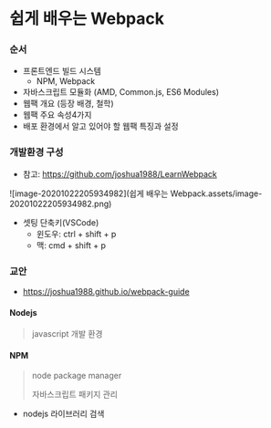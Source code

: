 # 쉽게 배우는 Webpack



### 순서

- 프론트엔드 빌드 시스템
  - NPM, Webpack
- 자바스크립트 모듈화 (AMD, Common.js, ES6 Modules)
- 웹팩 개요 (등장 배경, 철학)
- 웹팩 주요 속성4가지
- 배포 환경에서 알고 있어야 할 웹팩 특징과 설정 



### 개발환경 구성

- 참고: https://github.com/joshua1988/LearnWebpack

![image-20201022205934982](쉽게 배우는 Webpack.assets/image-20201022205934982.png)

- 셋팅 단축키(VSCode)
  - 윈도우: ctrl + shift + p
  - 맥: cmd + shift + p



### 교안

- https://joshua1988.github.io/webpack-guide



#### Nodejs

> javascript 개발 환경



#### NPM

> node package manager
>
> 자바스크립트 패키지 관리

- nodejs 라이브러리 검색





